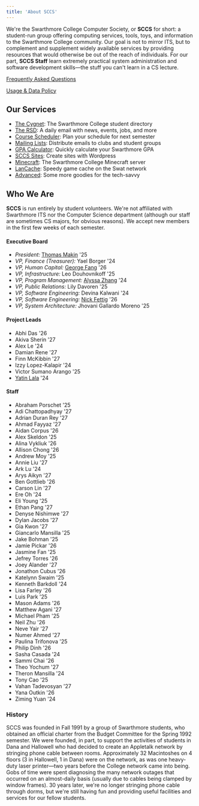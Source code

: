 ```yaml
---
title: 'About SCCS'
---
```


We're the Swarthmore College Computer Society, or **SCCS** for short: a student-run group offering
computing services, tools, toys, and information to the Swarthmore College community. Our goal is
not to mirror ITS, but to complement and supplement widely available services by providing resources
that would otherwise be out of the reach of individuals. For our part, **SCCS Staff** learn extremely
practical system administration and software development skills&mdash;the stuff you can't learn in a
CS lecture.

[Frequently Asked Questions](/docs/faq)

[Usage & Data Policy](/docs/policy)

## Our Services

- [The Cygnet](https://cygnet.sccs.swarthmore.edu): The Swarthmore College student directory
- [The RSD](https://rsd.sccs.swarthmore.edu): A daily email with news, events, jobs, and more
- [Course Scheduler](https://schedule.sccs.swarthmore.edu): Plan your schedule for next semester
- [Mailing Lists](https://lists.sccs.swarthmore.edu): Distribute emails to clubs and student groups
- [GPA Calculator](https://gpacalc.sccs.swarthmore.edu): Quickly calculate your Swarthmore GPA
- [SCCS Sites](https://sites.sccs.swarthmore.edu): Create sites with Wordpress
- [Minecraft](https://www.sccs.swarthmore.edu/minecraft): The Swarthmore College Minecraft server
- [LanCache](/docs/lancache): Speedy game cache on the Swat network
- [Advanced](/docs/advanced-services): Some more goodies for the tech-savvy

## Who We Are

**SCCS** is run entirely by student volunteers. We're not affiliated with Swarthmore ITS nor the
Computer Science department (although our staff are sometimes CS majors, for obvious reasons). We
accept new members in the first few weeks of each semester.

#### Executive Board

- *President:* [Thomas Makin](https://thomasmak.in/) '25
- *VP, Finance (Treasurer):* Yael Borger '24
- *VP, Human Capital:* [George Fang](https://geofang.com/) '26
- *VP, Infrastructure:* Leo Douhovnikoff '25
- *VP, Program Management:* [Alyssa Zhang](https://www.alyssamzhang.com/) '24 
- *VP, Public Relations:* Lily Davoren '25
- *VP, Software Engineering:* Devina Kalwani '24
- *VP, Software Engineering:* [Nick Fettig](https://fettig.dev) '26 
- *VP, System Architecture:* Jhovani Gallardo Moreno '25

#### Project Leads

- Abhi Das '26
- Akiva Sherin '27
- Alex Le '24
- Damian Rene '27
- Finn McKibbin '27
- Izzy Lopez-Kalapir '24
- Victor Sumano Arango '25
- [Yatin Lala](https://yatin.cc) '24

#### Staff

- Abraham Porschet '25
- Adi Chattopadhyay '27
- Adrian Duran Rey '27
- Ahmad Fayyaz '27
- Aidan Corpus '26
- Alex Skeldon '25
- Alina Vykliuk '26
- Allison Chong '26
- Andrew Moy '25
- Annie Liu '27
- Ark Lu '24
- Arys Aikyn '27
- Ben Gottlieb '26
- Carson Lin '27
- Ere Oh '24
- Eli Young '25
- Ethan Pang '27
- Denyse Nishimwe '27
- Dylan Jacobs '27
- Gia Kwon '27
- Giancarlo Mansilla '25
- Jake Bohman '25
- Jamie Pickar '26
- Jasmine Fan '25
- Jefrey Torres '26
- Joey Alander '27
- Jonathon Cubus '26
- Katelynn Swaim '25
- Kenneth Barkdoll '24
- Lisa Farley '26
- Luis Park '25
- Mason Adams '26
- Matthew Agani '27
- Michael Pham '25
- Neil Zhu '26
- Neve Yair '27
- Numer Ahmed '27
- Paulina Trifonova '25
- Philip Dinh '26
- Sasha Casada '24
- Sammi Chai '26
- Theo Yochum '27
- Theron Mansilla '24
- Tony Cao '25
- Vahan Tadevosyan '27
- Yana Outkin '26
- Ziming Yuan '24

### History

SCCS was founded in Fall 1991 by a group of Swarthmore students, who obtained an official charter
from the Budget Committee for the Spring 1992 semester. We were founded, in part, to support the
activities of students in Dana and Hallowell who had decided to create an Appletalk network by
stringing phone cable between rooms. Approximately 32 Macintoshes on 4 floors (3 in Hallowell, 1 in
Dana) were on the network, as was one heavy-duty laser printer&mdash;two years before the College
network came into being. Gobs of time were spent diagnosing the many network outages that occurred
on an almost-daily basis (usually due to cables being clamped by window frames). 30 years later,
we're no longer stringing phone cable through dorms, but we're still having fun and providing useful
facilities and services for our fellow students.

